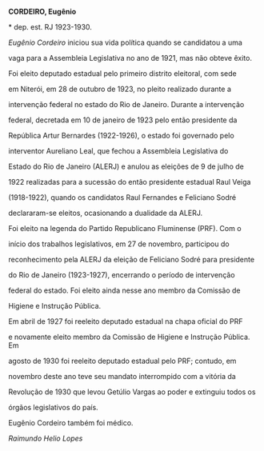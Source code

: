 **CORDEIRO, Eugênio**



\* dep. est. RJ 1923-1930.



*Eugênio Cordeiro* iniciou sua vida política quando se candidatou a uma

vaga para a Assembleia Legislativa no ano de 1921, mas não obteve êxito.



Foi eleito deputado estadual pelo primeiro distrito eleitoral, com sede

em Niterói, em 28 de outubro de 1923, no pleito realizado durante a

intervenção federal no estado do Rio de Janeiro. Durante a intervenção

federal, decretada em 10 de janeiro de 1923 pelo então presidente da

República Artur Bernardes (1922-1926), o estado foi governado pelo

interventor Aureliano Leal, que fechou a Assembleia Legislativa do

Estado do Rio de Janeiro (ALERJ) e anulou as eleições de 9 de julho de

1922 realizadas para a sucessão do então presidente estadual Raul Veiga

(1918-1922), quando os candidatos Raul Fernandes e Feliciano Sodré

declararam-se eleitos, ocasionando a dualidade da ALERJ.



Foi eleito na legenda do Partido Republicano Fluminense (PRF). Com o

início dos trabalhos legislativos, em 27 de novembro, participou do

reconhecimento pela ALERJ da eleição de Feliciano Sodré para presidente

do Rio de Janeiro (1923-1927), encerrando o período de intervenção

federal do estado. Foi eleito ainda nesse ano membro da Comissão de

Higiene e Instrução Pública.



Em abril de 1927 foi reeleito deputado estadual na chapa oficial do PRF

e novamente eleito membro da Comissão de Higiene e Instrução Pública. Em

agosto de 1930 foi reeleito deputado estadual pelo PRF; contudo, em

novembro deste ano teve seu mandato interrompido com a vitória da

Revolução de 1930 que levou Getúlio Vargas ao poder e extinguiu todos os

órgãos legislativos do país.



Eugênio Cordeiro também foi médico.



*Raimundo Helio Lopes*



